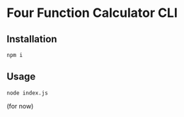 # Four Function Calculator CLI

## Installation

```
npm i
```

## Usage

```
node index.js
```
(for now)
